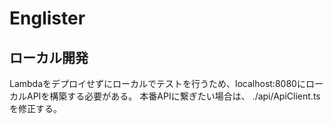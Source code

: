 # Englister

## ローカル開発
Lambdaをデプロイせずにローカルでテストを行うため、localhost:8080にローカルAPIを構築する必要がある。
本番APIに繋ぎたい場合は、 ./api/ApiClient.ts を修正する。
